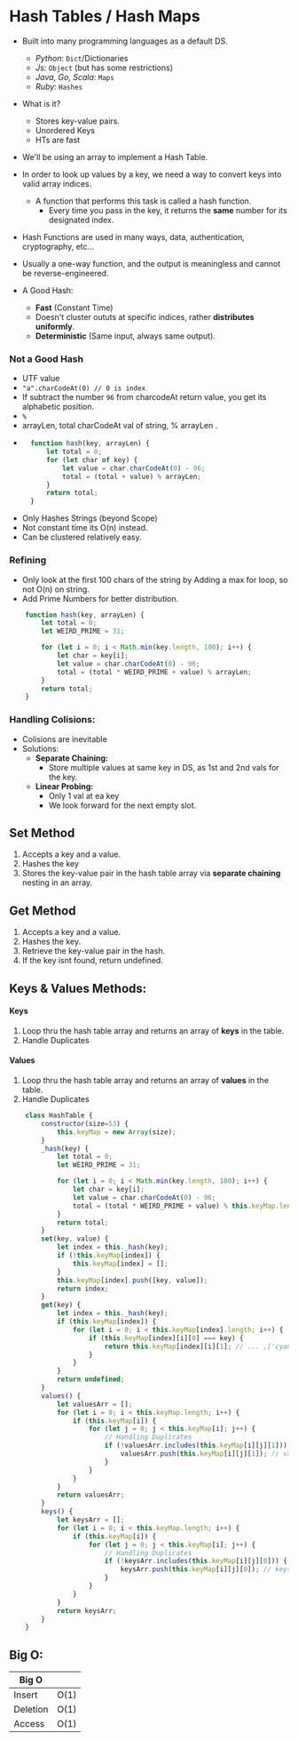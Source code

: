 # Hash Tables / Hash Maps
- Built into many programming languages as a default DS.
  - *Python*: `Dict`/Dictionaries
  - *Js*: `Object` (but has some restrictions)
  - *Java, Go, Scala*: `Maps`
  - *Ruby*: `Hashes`
  
- What is it?
  - Stores key-value pairs.
  - Unordered Keys
  - HTs are fast

- We'll be using an array to implement a Hash Table.

- In order to look up values by a key, we need a way to convert keys into valid array indices.
  - A function that performs this task is called a hash function.
    - Every time you pass in the key, it returns the **same** number for its designated index.

- Hash Functions are used in many ways, data, authentication, cryptography, etc... 
- Usually a one-way function, and the output is meaningless and cannot be reverse-engineered.
- A Good Hash:
  - **Fast** (Constant Time)
  - Doesn't cluster oututs at specific indices, rather **distributes uniformly**.
  - **Deterministic** (Same input, always same output).

### Not a Good Hash
- UTF value
- `"a".charCodeAt(0) // 0 is index`
- If subtract the number `96` from charcodeAt return value, you get its alphabetic position.
- `%`
- arrayLen, total charCodeAt val of string, % arrayLen .
- ```js
    function hash(key, arrayLen) {
        let total = 0;
        for (let char of key) {
            let value = char.charCodeAt(0) - 96;
            total = (total + value) % arrayLen;
        }
        return total;
    }
- Only Hashes Strings (beyond Scope)
- Not constant time its O(n) instead.
- Can be clustered relatively easy.

### Refining 
- Only look at the first 100 chars of the string by Adding a max for loop, so not O(n) on string.
- Add Prime Numbers for better distribution.
```js
    function hash(key, arrayLen) {
        let total = 0;
        let WEIRD_PRIME = 31;

        for (let i = 0; i < Math.min(key.length, 100); i++) {
            let char = key[i];
            let value = char.charCodeAt(0) - 96;
            total = (total * WEIRD_PRIME + value) % arrayLen;
        }
        return total;
    }
```
### Handling Colisions: 
- Colisions are inevitable
- Solutions:
  - **Separate Chaining:**
    - Store multiple values at same key in DS, as 1st and 2nd vals for the key.
  - **Linear Probing:**
    - Only 1 val at ea key
    - We look forward for the next empty slot.

## Set Method
1. Accepts a key and a value.
2. Hashes the key
3. Stores the key-value pair in the hash table array via **separate chaining** nesting in an array.

## Get Method
1. Accepts a key and a value.
2. Hashes the key.
3. Retrieve the key-value pair in the hash.
4. If the key isnt found, return undefined.

## Keys & Values Methods:
#### Keys
1. Loop thru the hash table array and returns an array of **keys** in the table. 
2. Handle Duplicates

#### Values
1. Loop thru the hash table array and returns an array of **values** in the table.
2. Handle Duplicates
   
```js
    class HashTable {
        constructor(size=53) {
            this.keyMap = new Array(size);
        }
        _hash(key) {
            let total = 0;
            let WEIRD_PRIME = 31;

            for (let i = 0; i < Math.min(key.length, 100); i++) {
                let char = key[i];
                let value = char.charCodeAt(0) - 96;
                total = (total * WEIRD_PRIME + value) % this.keyMap.length;
            }
            return total;
        }
        set(key, value) {
            let index = this._hash(key);
            if (!this.keyMap[index]) {
                this.keyMap[index] = [];
            }
            this.keyMap[index].push([key, value]);
            return index;
        }
        get(key) {
            let index = this._hash(key);
            if (this.keyMap[index]) {
                for (let i = 0; i < this.keyMap[index].length; i++) {
                    if (this.keyMap[index][i][0] === key) {
                        return this.keyMap[index][i][1]; // ... ,['cyan', #000fff], ...
                    }
                }
            }
            return undefined;
        }
        values() {
            let valuesArr = [];
            for (let i = 0; i < this.keyMap.length; i++) {
                if (this.keyMap[i]) {
                    for (let j = 0; j < this.keyMap[i]; j++) {
                        // Handling Duplicates
                        if (!valuesArr.includes(this.keyMap[i][j][1])) {
                            valuesArr.push(this.keyMap[i][j][1]); // values only
                        }
                    }
                }
            }
            return valuesArr;
        }
        keys() {
            let keysArr = [];
            for (let i = 0; i < this.keyMap.length; i++) {
                if (this.keyMap[i]) {
                    for (let j = 0; j < this.keyMap[i]; j++) {
                        // Handling Duplicates
                        if (!keysArr.includes(this.keyMap[i][j][0])) {
                            keysArr.push(this.keyMap[i][j][0]); // keys only
                        }
                    }
                }
            }
            return keysArr;
        }
    }
```


## Big O:
|  Big O   |      |
|----------|------|
| Insert   | O(1) |
| Deletion | O(1) |
| Access   | O(1) |
